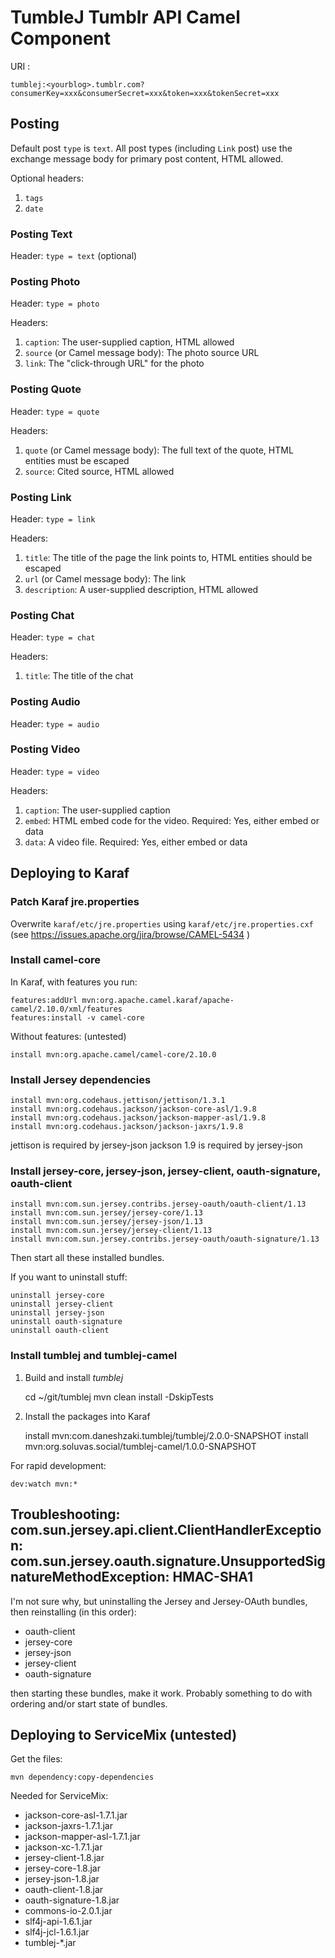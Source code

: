 # TumbleJ Tumblr API Camel Component

URI :

    tumblej:<yourblog>.tumblr.com?consumerKey=xxx&consumerSecret=xxx&token=xxx&tokenSecret=xxx

## Posting

Default post `type` is `text`.
All post types (including `Link` post) use the exchange message body for primary post content, HTML allowed.

Optional headers:

1. `tags`
2. `date`

### Posting Text

Header: `type = text` (optional)

### Posting Photo

Header: `type = photo`

Headers:

1. `caption`: The user-supplied caption, HTML allowed
2. `source` (or Camel message body): The photo source URL
3. `link`: The "click-through URL" for the photo

### Posting Quote

Header: `type = quote`

Headers:

1. `quote` (or Camel message body): The full text of the quote, HTML entities must be escaped 
2. `source`: Cited source, HTML allowed

### Posting Link

Header: `type = link`

Headers:

1. `title`: The title of the page the link points to, HTML entities should be escaped	
2. `url` (or Camel message body): The link	
3. `description`: A user-supplied description, HTML allowed	

### Posting Chat

Header: `type = chat`

Headers:

1. `title`: The title of the chat

### Posting Audio

Header: `type = audio`

### Posting Video

Header: `type = video`

Headers:

1. `caption`: The user-supplied caption
2. `embed`: HTML embed code for the video. Required: Yes, either embed or data
3. `data`: A video file. Required: Yes, either embed or data 


## Deploying to Karaf

### Patch Karaf jre.properties

Overwrite `karaf/etc/jre.properties` using `karaf/etc/jre.properties.cxf`
(see https://issues.apache.org/jira/browse/CAMEL-5434 )

### Install camel-core

In Karaf, with features you run:

	features:addUrl mvn:org.apache.camel.karaf/apache-camel/2.10.0/xml/features
	features:install -v camel-core

Without features: (untested)

    install mvn:org.apache.camel/camel-core/2.10.0

### Install Jersey dependencies

	install mvn:org.codehaus.jettison/jettison/1.3.1
	install mvn:org.codehaus.jackson/jackson-core-asl/1.9.8
	install mvn:org.codehaus.jackson/jackson-mapper-asl/1.9.8
	install mvn:org.codehaus.jackson/jackson-jaxrs/1.9.8

jettison is required by jersey-json
jackson 1.9 is required by jersey-json

### Install jersey-core, jersey-json, jersey-client, oauth-signature, oauth-client

	install mvn:com.sun.jersey.contribs.jersey-oauth/oauth-client/1.13
	install mvn:com.sun.jersey/jersey-core/1.13
	install mvn:com.sun.jersey/jersey-json/1.13
	install mvn:com.sun.jersey/jersey-client/1.13
	install mvn:com.sun.jersey.contribs.jersey-oauth/oauth-signature/1.13

Then start all these installed bundles.

If you want to uninstall stuff:

	uninstall jersey-core
	uninstall jersey-client
	uninstall jersey-json
	uninstall oauth-signature
	uninstall oauth-client

### Install tumblej and tumblej-camel

1. Build and install *tumblej*

	cd ~/git/tumblej
	mvn clean install -DskipTests

2. Install the packages into Karaf

	install mvn:com.daneshzaki.tumblej/tumblej/2.0.0-SNAPSHOT
	install mvn:org.soluvas.social/tumblej-camel/1.0.0-SNAPSHOT

For rapid development:

	dev:watch mvn:*


## Troubleshooting: com.sun.jersey.api.client.ClientHandlerException: com.sun.jersey.oauth.signature.UnsupportedSignatureMethodException: HMAC-SHA1

I'm not sure why, but uninstalling the Jersey and Jersey-OAuth bundles, then reinstalling (in this order):

* oauth-client
* jersey-core
* jersey-json
* jersey-client
* oauth-signature

then starting these bundles, make it work. Probably something to do with ordering and/or start state of bundles.  

## Deploying to ServiceMix (untested)

Get the files:

	mvn dependency:copy-dependencies

Needed for ServiceMix:

* jackson-core-asl-1.7.1.jar
* jackson-jaxrs-1.7.1.jar
* jackson-mapper-asl-1.7.1.jar
* jackson-xc-1.7.1.jar
* jersey-client-1.8.jar
* jersey-core-1.8.jar
* jersey-json-1.8.jar
* oauth-client-1.8.jar
* oauth-signature-1.8.jar
* commons-io-2.0.1.jar
* slf4j-api-1.6.1.jar
* slf4j-jcl-1.6.1.jar
* tumblej-*.jar
